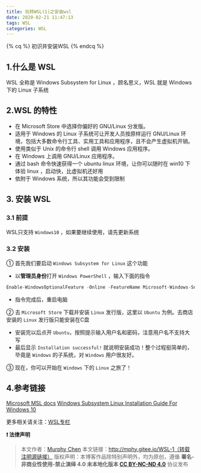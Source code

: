 ```yaml
---
title: 玩转WSL(1)之安装wsl
date: 2020-02-21 11:47:13
tags: WSL
categories: WSL
---
```


{% cq %}  初识并安装WSL {% endcq %}

<!--more-->

## 1.什么是 WSL

 WSL 全称是 Windows Subsystem for Linux ，顾名思义，WSL 就是  Windows 下的 Linux 子系统

## 2.WSL 的特性

+ 在 Microsoft Store 中选择你偏好的 GNU/Linux 分发版。
+ 适用于 Windows 的 Linux 子系统可让开发人员按原样运行 GNU/Linux 环境，包括大多数命令行工具、实用工具和应用程序，且不会产生虚拟机开销。
+ 使用类似于 Unix 的命令行 shell 调用 Windows 应用程序。
+ 在 Windows 上调用 GNU/Linux 应用程序。
+ 通过 bash 命令快速获得一个 ubuntu linux 环境，让你可以随时在 win10 下体验 linux ，启动快，比虚拟机还好用
+ 依附于 Windows 系统，所以其功能会受到限制

## 3. 安装 WSL

### 3.1 前提
WSL只支持 `Windows10` ，如果要继续使用，请先更新系统
### 3.2 安装
① 首先我们要启动 `Windows Subsystem for Linux` 这个功能
+ 以**管理员身份**打开 `Windows PowerShell` ，输入下面的指令
```js
Enable-WindowsOptionalFeature -Online -FeatureName Microsoft-Windows-Subsystem-Linux
```
+ 指令完成后，重启电脑

② 去 `Microsoft Store` 下载并安装 `Linux` 发行版，这里以 `Ubuntu` 为例。去商店安装的 `Linux` 发行版只能安装在C盘
+ 安装完以后点开 `Ubuntu`，按照提示输入用户名和密码，注意用户名不支持大写
+ 最后显示 `Installation successful!` 就说明安装成功！整个过程挺简单的，毕竟是 `Windows` 的子系统，对 `Windows` 用户很友好。

③ 现在，你可以开始在 `Windows` 下的 `Linux` 之旅了！

## 4.参考链接

[Microsoft MSL docs](https://docs.microsoft.com/zh-cn/windows/wsl/install-win10#troubleshooting)
[Windows Subsystem Linux Installation Guide For Windows 10](https://docs.microsoft.com/en-us/windows/wsl/install-win10)

更多相关请关注：[WSL专栏](http://localhost:4000/categories/WSL/)

**❗ 法律声明**

> 本文作者：[Murphy Chen](https://www.zhihu.com/people/ai-xiao-xi-19)
> 本文链接：http://mphy.gitee.io/WSL-1（转载注明源链接）
> 版权声明：本博客作品除特别声明外，均为原创，遵循 **署名-非商业性使用-禁止演绎 4.0 未本地化版本 [CC BY-NC-ND 4.0](https://creativecommons.org/licenses/by-nc-nd/4.0/)** 协议发布
